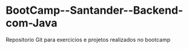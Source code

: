 # BootCamp--Santander--Backend-com-Java
Repositorio Git para exercicios e projetos realizados no bootcamp
